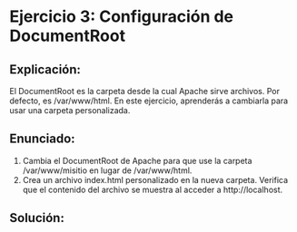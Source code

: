 # Ejercicio 3: Configuración de DocumentRoot
## Explicación:
El DocumentRoot es la carpeta desde la cual Apache sirve archivos. Por defecto, es /var/www/html. En este ejercicio, aprenderás a cambiarla para usar una carpeta personalizada.

## Enunciado:
 1. Cambia el DocumentRoot de Apache para que use la carpeta /var/www/misitio en lugar de /var/www/html.
 2. Crea un archivo index.html personalizado en la nueva carpeta.
Verifica que el contenido del archivo se muestra al acceder a http://localhost.

## Solución:
